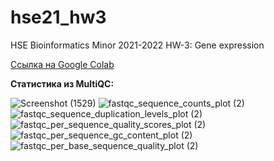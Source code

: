 # hse21_hw3
HSE Bioinformatics Minor 2021-2022 HW-3: Gene expression

[Ссылка на Google Colab](https://colab.research.google.com/drive/1iVs4QMeTIWgSyf6KHaZkczPIe4mXY9CT?usp=sharing)

**Статистика из MultiQC:**

![Screenshot (1529)](https://user-images.githubusercontent.com/60008375/144599592-981963bd-f07d-4071-99ea-670c89dd35ac.png)
![fastqc_sequence_counts_plot (2)](https://user-images.githubusercontent.com/60008375/144599613-db4b35bd-42b4-4796-8db1-2b020ff908a8.png)
![fastqc_sequence_duplication_levels_plot (2)](https://user-images.githubusercontent.com/60008375/144599620-80caac9a-7fd1-4231-aeca-67687ca13dbb.png)
![fastqc_per_sequence_quality_scores_plot (2)](https://user-images.githubusercontent.com/60008375/144599623-ad5ce9fa-c6aa-47bc-bf41-b4acc9f37506.png)
![fastqc_per_sequence_gc_content_plot (2)](https://user-images.githubusercontent.com/60008375/144599628-71ed2139-e9e0-44d2-8df8-971254ffc901.png)
![fastqc_per_base_sequence_quality_plot (2)](https://user-images.githubusercontent.com/60008375/144599634-7d5429fe-aed4-4eea-8297-cf915fa487fa.png)
